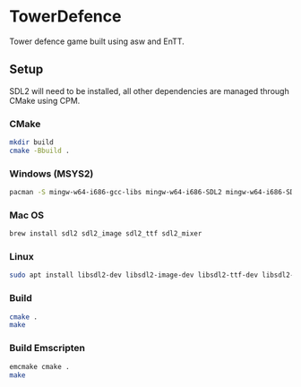 # TowerDefence

Tower defence game built using asw and EnTT.

## Setup

SDL2 will need to be installed, all other dependencies are managed through CMake using CPM.

### CMake

```bash
mkdir build
cmake -Bbuild .
```

### Windows (MSYS2)

```bash
pacman -S mingw-w64-i686-gcc-libs mingw-w64-i686-SDL2 mingw-w64-i686-SDL2_mixer mingw-w64-i686-SDL2_image mingw-w64-i686-SDL2_ttf
```

### Mac OS

```bash
brew install sdl2 sdl2_image sdl2_ttf sdl2_mixer
```

### Linux

```bash
sudo apt install libsdl2-dev libsdl2-image-dev libsdl2-ttf-dev libsdl2-mixer-dev
```

### Build

```bash
cmake .
make
```

### Build Emscripten

```bash
emcmake cmake .
make
```

